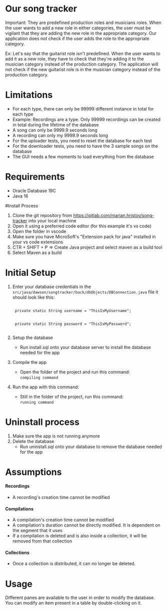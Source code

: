 # Our song tracker

Important: They are predefined production roles and musicians roles. When the user wants to add a new role in either categories,
the user must be vigilant that they are adding the new role in the appropriate category. Our application does not check
if the user adds the role to the appropriate category.

Ex: Let's say that the guitarist role isn't predefined. When the user wants to add it as a new role, they have to check
that they're adding it to the musician category instead of the production category. The application will not check if
the new guitarist role is in the musician category instead of the production category.

# Limitations

- For each type, there can only be 99999 different instance in total for each type
- Example: Recordings are a type. Only 99999 recordings can be created in total during the lifetime of the database
- A song can only be 9999.9 seconds long
- A recording can only my 9999.9 seconds long
- For the uploader tests, you need to reset the database for each test
- For the downloader tests, you need to have the 3 sample songs on the database
- The GUI needs a few moments to load everything from the database

# Requirements

- Oracle Database 19C
- Java 16

#Install Process

1. Clone the git repository from https://gitlab.com/marian.hristov/song-tracker into your local machine
2. Open it using a preferred code editor (for this example it's vs code)
3. Open the folder in vscode
4. Make sure you have MicroSoft's "Extension pack for java" installed in your vs code extensions
5. CTR + SHIFT + P => Create Java project and select maven as a build tool
6. Select Maven as a build

# Initial Setup

1. Enter your database credentials in the <code>src/java/dawson/songtracker/back/dbObjects/DBConnection.java</code> file it should look like this:
    
    <code>
    private static String username = "ThisIsMyUsername";
    <br>
    private static String password = "ThisIsMyPassword";
    </code>
2. Setup the database
    - Run install.sql onto your database server to install the database needed for the app
3. Compile the app
    - Open the folder of the project and run this command:  
    <code>compiling command</code>
4. Run the app with this command: 
    - Still in the folder of the project, run this command:  
    <code>running command</code>

# Uninstall process

1. Make sure the app is not running anymore
2. Delete the database
    - Run uninstall.sql onto your database to remove the database needed for the app
# Assumptions

#### Recordings
- A recording's creation time cannot be modified

#### Compilations
- A compilation's creation time cannot be modified
- A compilation's duration cannot be directly modified. It is dependent on the segment that it uses
- If a compilation is deleted and is also inside a collection, it will be removed from that collection

#### Collections
- Once a collection is distributed, it can no longer be deleted.

# Usage
Different panes are available to the user in order to modify the database. You can modify an item present in a table by double-clicking on it.
